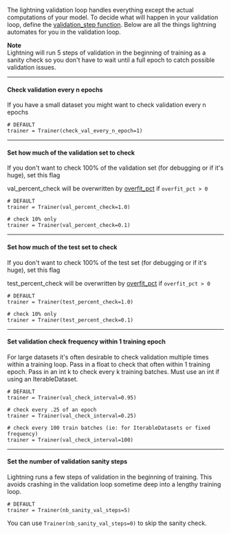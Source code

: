 The lightning validation loop handles everything except the actual computations of your model. To decide what will happen in your validation loop, define the [validation_step function](https://williamfalcon.github.io/pytorch-lightning/LightningModule/RequiredTrainerInterface/#validation_step).
Below are all the things lightning automates for you in the validation loop.

**Note**   
Lightning will run 5 steps of validation in the beginning of training as a sanity check so you don't have to wait until a full epoch to catch possible validation issues.


---
#### Check validation every n epochs
If you have a small dataset you might want to check validation every n epochs
``` {.python}
# DEFAULT
trainer = Trainer(check_val_every_n_epoch=1)
```

---
#### Set how much of the validation set to check 
If you don't want to check 100% of the validation set (for debugging or if it's huge), set this flag

val_percent_check will be overwritten by [overfit_pct](https://williamfalcon.github.io/pytorch-lightning/Trainer/debugging/#make-model-overfit-on-subset-of-data) if `overfit_pct > 0`

``` {.python}
# DEFAULT
trainer = Trainer(val_percent_check=1.0)

# check 10% only
trainer = Trainer(val_percent_check=0.1)
```

---
#### Set how much of the test set to check 
If you don't want to check 100% of the test set (for debugging or if it's huge), set this flag

test_percent_check will be overwritten by [overfit_pct](https://williamfalcon.github.io/pytorch-lightning/Trainer/debugging/#make-model-overfit-on-subset-of-data) if `overfit_pct > 0`

``` {.python}
# DEFAULT
trainer = Trainer(test_percent_check=1.0)

# check 10% only
trainer = Trainer(test_percent_check=0.1)
```

---
####  Set validation check frequency within 1 training epoch
For large datasets it's often desirable to check validation multiple times within a training loop.
Pass in a float to check that often within 1 training epoch.
Pass in an int k to check every k training batches. Must use an int if using 
an IterableDataset.
 
``` {.python}
# DEFAULT
trainer = Trainer(val_check_interval=0.95)

# check every .25 of an epoch 
trainer = Trainer(val_check_interval=0.25)

# check every 100 train batches (ie: for IterableDatasets or fixed frequency)
trainer = Trainer(val_check_interval=100)
```

---
####  Set the number of validation sanity steps
Lightning runs a few steps of validation in the beginning of training. This avoids crashing in the validation loop sometime deep into a lengthy training loop.
``` {.python}
# DEFAULT
trainer = Trainer(nb_sanity_val_steps=5)
```

You can use `Trainer(nb_sanity_val_steps=0)` to skip the sanity check.
